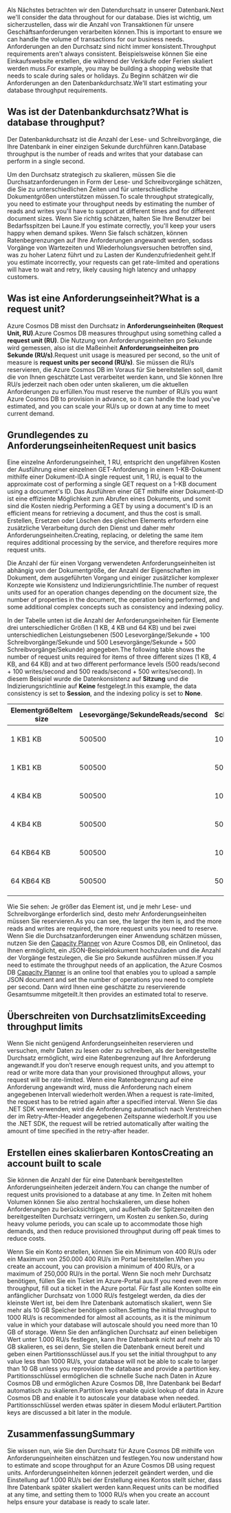 <span data-ttu-id="8f4c5-101">Als Nächstes betrachten wir den Datendurchsatz in unserer Datenbank.</span><span class="sxs-lookup"><span data-stu-id="8f4c5-101">Next we'll consider the data throughout for our database.</span></span> <span data-ttu-id="8f4c5-102">Dies ist wichtig, um sicherzustellen, dass wir die Anzahl von Transaktionen für unsere Geschäftsanforderungen verarbeiten können.</span><span class="sxs-lookup"><span data-stu-id="8f4c5-102">This is important to ensure we can handle the volume of transactions for our business needs.</span></span> <span data-ttu-id="8f4c5-103">Anforderungen an den Durchsatz sind nicht immer konsistent.</span><span class="sxs-lookup"><span data-stu-id="8f4c5-103">Throughput requirements aren't always consistent.</span></span> <span data-ttu-id="8f4c5-104">Beispielsweise können Sie eine Einkaufswebsite erstellen, die während der Verkäufe oder Ferien skaliert werden muss.</span><span class="sxs-lookup"><span data-stu-id="8f4c5-104">For example, you may be building a shopping website that needs to scale during sales or holidays.</span></span> <span data-ttu-id="8f4c5-105">Zu Beginn schätzen wir die Anforderungen an den Datenbankdurchsatz.</span><span class="sxs-lookup"><span data-stu-id="8f4c5-105">We'll start estimating your database throughput requirements.</span></span>

## <a name="what-is-database-throughput"></a><span data-ttu-id="8f4c5-106">Was ist der Datenbankdurchsatz?</span><span class="sxs-lookup"><span data-stu-id="8f4c5-106">What is database throughput?</span></span> 

<span data-ttu-id="8f4c5-107">Der Datenbankdurchsatz ist die Anzahl der Lese- und Schreibvorgänge, die Ihre Datenbank in einer einzigen Sekunde durchführen kann.</span><span class="sxs-lookup"><span data-stu-id="8f4c5-107">Database throughput is the number of reads and writes that your database can perform in a single second.</span></span> 

<span data-ttu-id="8f4c5-108">Um den Durchsatz strategisch zu skalieren, müssen Sie die Durchsatzanforderungen in Form der Lese- und Schreibvorgänge schätzen, die Sie zu unterschiedlichen Zeiten und für unterschiedliche Dokumentgrößen unterstützen müssen.</span><span class="sxs-lookup"><span data-stu-id="8f4c5-108">To scale throughput strategically, you need to estimate your throughput needs by estimating the number of reads and writes you'll have to support at different times and for different document sizes.</span></span> <span data-ttu-id="8f4c5-109">Wenn Sie richtig schätzen, halten Sie Ihre Benutzer bei Bedarfsspitzen bei Laune.</span><span class="sxs-lookup"><span data-stu-id="8f4c5-109">If you estimate correctly, you'll keep your users happy when demand spikes.</span></span> <span data-ttu-id="8f4c5-110">Wenn Sie falsch schätzen, können Ratenbegrenzungen auf Ihre Anforderungen angewandt werden, sodass Vorgänge von Wartezeiten und Wiederholungsversuchen betroffen sind, was zu hoher Latenz führt und zu Lasten der Kundenzufriedenheit geht.</span><span class="sxs-lookup"><span data-stu-id="8f4c5-110">If you estimate incorrectly, your requests can get rate-limited and operations will have to wait and retry, likely causing high latency and unhappy customers.</span></span>

## <a name="what-is-a-request-unit"></a><span data-ttu-id="8f4c5-111">Was ist eine Anforderungseinheit?</span><span class="sxs-lookup"><span data-stu-id="8f4c5-111">What is a request unit?</span></span>

<span data-ttu-id="8f4c5-112">Azure Cosmos DB misst den Durchsatz in **Anforderungseinheiten (Request Unit, RU)**.</span><span class="sxs-lookup"><span data-stu-id="8f4c5-112">Azure Cosmos DB measures throughput using something called a **request unit (RU)**.</span></span> <span data-ttu-id="8f4c5-113">Die Nutzung von Anforderungseinheiten pro Sekunde wird gemessen, also ist die Maßeinheit **Anforderungseinheiten pro Sekunde (RU/s)**.</span><span class="sxs-lookup"><span data-stu-id="8f4c5-113">Request unit usage is measured per second, so the unit of measure is **request units per second (RU/s)**.</span></span> <span data-ttu-id="8f4c5-114">Sie müssen die RU/s reservieren, die Azure Cosmos DB im Voraus für Sie bereitstellen soll, damit die von Ihnen geschätzte Last verarbeitet werden kann, und Sie können Ihre RU/s jederzeit nach oben oder unten skalieren, um die aktuellen Anforderungen zu erfüllen.</span><span class="sxs-lookup"><span data-stu-id="8f4c5-114">You must reserve the number of RU/s you want Azure Cosmos DB to provision in advance, so it can handle the load you've estimated, and you can scale your RU/s up or down at any time to meet current demand.</span></span>

## <a name="request-unit-basics"></a><span data-ttu-id="8f4c5-115">Grundlegendes zu Anforderungseinheiten</span><span class="sxs-lookup"><span data-stu-id="8f4c5-115">Request unit basics</span></span>

<span data-ttu-id="8f4c5-116">Eine einzelne Anforderungseinheit, 1 RU, entspricht den ungefähren Kosten der Ausführung einer einzelnen GET-Anforderung in einem 1-KB-Dokument mithilfe einer Dokument-ID.</span><span class="sxs-lookup"><span data-stu-id="8f4c5-116">A single request unit, 1 RU, is equal to the approximate cost of performing a single GET request on a 1-KB document using a document's ID.</span></span> <span data-ttu-id="8f4c5-117">Das Ausführen einer GET mithilfe einer Dokument-ID ist eine effiziente Möglichkeit zum Abrufen eines Dokuments, und somit sind die Kosten niedrig.</span><span class="sxs-lookup"><span data-stu-id="8f4c5-117">Performing a GET by using a document's ID is an efficient means for retrieving a document, and thus the cost is small.</span></span> <span data-ttu-id="8f4c5-118">Erstellen, Ersetzen oder Löschen des gleichen Elements erfordern eine zusätzliche Verarbeitung durch den Dienst und daher mehr Anforderungseinheiten.</span><span class="sxs-lookup"><span data-stu-id="8f4c5-118">Creating, replacing, or deleting the same item requires additional processing by the service, and therefore requires more request units.</span></span>

<span data-ttu-id="8f4c5-119">Die Anzahl der für einen Vorgang verwendeten Anforderungseinheiten ist abhängig von der Dokumentgröße, der Anzahl der Eigenschaften im Dokument, dem ausgeführten Vorgang und einiger zusätzlicher komplexer Konzepte wie Konsistenz und Indizierungsrichtlinie.</span><span class="sxs-lookup"><span data-stu-id="8f4c5-119">The number of request units used for an operation changes depending on the document size, the number of properties in the document, the operation being performed, and some additional complex concepts such as consistency and indexing policy.</span></span>

<span data-ttu-id="8f4c5-120">In der Tabelle unten ist die Anzahl der Anforderungseinheiten für Elemente drei unterschiedlicher Größen (1 KB, 4 KB und 64 KB) und bei zwei unterschiedlichen Leistungsebenen (500 Lesevorgänge/Sekunde + 100 Schreibvorgänge/Sekunde und 500 Lesevorgänge/Sekunde + 500 Schreibvorgänge/Sekunde) angegeben.</span><span class="sxs-lookup"><span data-stu-id="8f4c5-120">The following table shows the number of request units required for items of three different sizes (1 KB, 4 KB, and 64 KB) and at two different performance levels (500 reads/second + 100 writes/second and 500 reads/second + 500 writes/second).</span></span> <span data-ttu-id="8f4c5-121">In diesem Beispiel wurde die Datenkonsistenz auf **Sitzung** und die Indizierungsrichtlinie auf **Keine** festgelegt.</span><span class="sxs-lookup"><span data-stu-id="8f4c5-121">In this example, the data consistency is set to **Session**, and the indexing policy is set to **None**.</span></span>

| <span data-ttu-id="8f4c5-122">Elementgröße</span><span class="sxs-lookup"><span data-stu-id="8f4c5-122">Item size</span></span> | <span data-ttu-id="8f4c5-123">Lesevorgänge/Sekunde</span><span class="sxs-lookup"><span data-stu-id="8f4c5-123">Reads/second</span></span> | <span data-ttu-id="8f4c5-124">Schreibvorgänge/Sekunde</span><span class="sxs-lookup"><span data-stu-id="8f4c5-124">Writes/second</span></span> | <span data-ttu-id="8f4c5-125">Anforderungseinheiten</span><span class="sxs-lookup"><span data-stu-id="8f4c5-125">Request units</span></span>
| --- | --- | --- | --- |
| <span data-ttu-id="8f4c5-126">1 KB</span><span class="sxs-lookup"><span data-stu-id="8f4c5-126">1 KB</span></span> | <span data-ttu-id="8f4c5-127">500</span><span class="sxs-lookup"><span data-stu-id="8f4c5-127">500</span></span> | <span data-ttu-id="8f4c5-128">100</span><span class="sxs-lookup"><span data-stu-id="8f4c5-128">100</span></span> | <span data-ttu-id="8f4c5-129">(500 \* 1) + (100 \* 5) = 1.000 RU/s</span><span class="sxs-lookup"><span data-stu-id="8f4c5-129">(500 \* 1) + (100 \* 5) = 1,000 RU/s</span></span>
| <span data-ttu-id="8f4c5-130">1 KB</span><span class="sxs-lookup"><span data-stu-id="8f4c5-130">1 KB</span></span> | <span data-ttu-id="8f4c5-131">500</span><span class="sxs-lookup"><span data-stu-id="8f4c5-131">500</span></span> | <span data-ttu-id="8f4c5-132">500</span><span class="sxs-lookup"><span data-stu-id="8f4c5-132">500</span></span> | <span data-ttu-id="8f4c5-133">(500 \* 1) + (500 \* 5) = 3.000 RU/s</span><span class="sxs-lookup"><span data-stu-id="8f4c5-133">(500 \* 1) + (500 \* 5) = 3,000 RU/s</span></span>
| <span data-ttu-id="8f4c5-134">4 KB</span><span class="sxs-lookup"><span data-stu-id="8f4c5-134">4 KB</span></span> | <span data-ttu-id="8f4c5-135">500</span><span class="sxs-lookup"><span data-stu-id="8f4c5-135">500</span></span> | <span data-ttu-id="8f4c5-136">100</span><span class="sxs-lookup"><span data-stu-id="8f4c5-136">100</span></span> | <span data-ttu-id="8f4c5-137">(500 \* 1,3) + (100 \* 7) = 1.350 RU/s</span><span class="sxs-lookup"><span data-stu-id="8f4c5-137">(500 \* 1.3) + (100 \* 7) = 1,350 RU/s</span></span>
| <span data-ttu-id="8f4c5-138">4 KB</span><span class="sxs-lookup"><span data-stu-id="8f4c5-138">4 KB</span></span> | <span data-ttu-id="8f4c5-139">500</span><span class="sxs-lookup"><span data-stu-id="8f4c5-139">500</span></span> | <span data-ttu-id="8f4c5-140">500</span><span class="sxs-lookup"><span data-stu-id="8f4c5-140">500</span></span> | <span data-ttu-id="8f4c5-141">(500 \* 1,3) + (500 \* 7) = 4.150 RU/s</span><span class="sxs-lookup"><span data-stu-id="8f4c5-141">(500 \* 1.3) + (500 \* 7) = 4,150 RU/s</span></span>
| <span data-ttu-id="8f4c5-142">64 KB</span><span class="sxs-lookup"><span data-stu-id="8f4c5-142">64 KB</span></span> | <span data-ttu-id="8f4c5-143">500</span><span class="sxs-lookup"><span data-stu-id="8f4c5-143">500</span></span> | <span data-ttu-id="8f4c5-144">100</span><span class="sxs-lookup"><span data-stu-id="8f4c5-144">100</span></span> | <span data-ttu-id="8f4c5-145">(500 \* 10) + (100 \* 48) = 9.800 RU/s</span><span class="sxs-lookup"><span data-stu-id="8f4c5-145">(500 \* 10) + (100 \* 48) = 9,800 RU/s</span></span>
| <span data-ttu-id="8f4c5-146">64 KB</span><span class="sxs-lookup"><span data-stu-id="8f4c5-146">64 KB</span></span> | <span data-ttu-id="8f4c5-147">500</span><span class="sxs-lookup"><span data-stu-id="8f4c5-147">500</span></span> | <span data-ttu-id="8f4c5-148">500</span><span class="sxs-lookup"><span data-stu-id="8f4c5-148">500</span></span> | <span data-ttu-id="8f4c5-149">(500 \* 10) + (500 \* 48) = 29.000 RU/s</span><span class="sxs-lookup"><span data-stu-id="8f4c5-149">(500 \* 10) + (500 \* 48) = 29,000 RU/s</span></span>
 
<span data-ttu-id="8f4c5-150">Wie Sie sehen: Je größer das Element ist, und je mehr Lese- und Schreibvorgänge erforderlich sind, desto mehr Anforderungseinheiten müssen Sie reservieren.</span><span class="sxs-lookup"><span data-stu-id="8f4c5-150">As you can see, the larger the item is, and the more reads and writes are required, the more request units you need to reserve.</span></span> <span data-ttu-id="8f4c5-151">Wenn Sie die Durchsatzanforderungen einer Anwendung schätzen müssen, nutzen Sie den [Capacity Planner](https://www.documentdb.com/capacityplanner) von Azure Cosmos DB, ein Onlinetool, das Ihnen ermöglicht, ein JSON-Beispieldokument hochzuladen und die Anzahl der Vorgänge festzulegen, die Sie pro Sekunde ausführen müssen.</span><span class="sxs-lookup"><span data-stu-id="8f4c5-151">If you need to estimate the throughput needs of an application, the Azure Cosmos DB [Capacity Planner](https://www.documentdb.com/capacityplanner) is an online tool that enables you to upload a sample JSON document and set the number of operations you need to complete per second.</span></span> <span data-ttu-id="8f4c5-152">Dann wird Ihnen eine geschätzte zu reservierende Gesamtsumme mitgeteilt.</span><span class="sxs-lookup"><span data-stu-id="8f4c5-152">It then provides an estimated total to reserve.</span></span>

## <a name="exceeding-throughput-limits"></a><span data-ttu-id="8f4c5-153">Überschreiten von Durchsatzlimits</span><span class="sxs-lookup"><span data-stu-id="8f4c5-153">Exceeding throughput limits</span></span>

<span data-ttu-id="8f4c5-154">Wenn Sie nicht genügend Anforderungseinheiten reservieren und versuchen, mehr Daten zu lesen oder zu schreiben, als der bereitgestellte Durchsatz ermöglicht, wird eine Ratenbegrenzung auf Ihre Anforderung angewandt.</span><span class="sxs-lookup"><span data-stu-id="8f4c5-154">If you don’t reserve enough request units, and you attempt to read or write more data than your provisioned throughput allows, your request will be rate-limited.</span></span> <span data-ttu-id="8f4c5-155">Wenn eine Ratenbegrenzung auf eine Anforderung angewandt wird, muss die Anforderung nach einem angegebenen Intervall wiederholt werden.</span><span class="sxs-lookup"><span data-stu-id="8f4c5-155">When a request is rate-limited, the request has to be retried again after a specified interval.</span></span> <span data-ttu-id="8f4c5-156">Wenn Sie das .NET SDK verwenden, wird die Anforderung automatisch nach Verstreichen der im Retry-After-Header angegebenen Zeitspanne wiederholt.</span><span class="sxs-lookup"><span data-stu-id="8f4c5-156">If you use the .NET SDK, the request will be retried automatically after waiting the amount of time specified in the retry-after header.</span></span>

## <a name="creating-an-account-built-to-scale"></a><span data-ttu-id="8f4c5-157">Erstellen eines skalierbaren Kontos</span><span class="sxs-lookup"><span data-stu-id="8f4c5-157">Creating an account built to scale</span></span>

<span data-ttu-id="8f4c5-158">Sie können die Anzahl der für eine Datenbank bereitgestellten Anforderungseinheiten jederzeit ändern.</span><span class="sxs-lookup"><span data-stu-id="8f4c5-158">You can change the number of request units provisioned to a database at any time.</span></span> <span data-ttu-id="8f4c5-159">In Zeiten mit hohem Volumen können Sie also zentral hochskalieren, um diese hohen Anforderungen zu berücksichtigen, und außerhalb der Spitzenzeiten den bereitgestellten Durchsatz verringern, um Kosten zu senken.</span><span class="sxs-lookup"><span data-stu-id="8f4c5-159">So, during heavy volume periods, you can scale up to accommodate those high demands, and then reduce provisioned throughput during off peak times to reduce costs.</span></span>

<span data-ttu-id="8f4c5-160">Wenn Sie ein Konto erstellen, können Sie ein Minimum von 400 RU/s oder ein Maximum von 250.000 400 RU/s im Portal bereitstellen.</span><span class="sxs-lookup"><span data-stu-id="8f4c5-160">When you create an account, you can provision a minimum of 400 RU/s, or a maximum of 250,000 RU/s in the portal.</span></span> <span data-ttu-id="8f4c5-161">Wenn Sie noch mehr Durchsatz benötigen, füllen Sie ein Ticket im Azure-Portal aus.</span><span class="sxs-lookup"><span data-stu-id="8f4c5-161">If you need even more throughput, fill out a ticket in the Azure portal.</span></span> <span data-ttu-id="8f4c5-162">Für fast alle Konten sollte ein anfänglicher Durchsatz von 1.000 RU/s festgelegt werden, da dies der kleinste Wert ist, bei dem Ihre Datenbank automatisch skaliert, wenn Sie mehr als 10 GB Speicher benötigen sollten.</span><span class="sxs-lookup"><span data-stu-id="8f4c5-162">Setting the initial throughput to 1000 RU/s is recommended for almost all accounts, as it is the minimum value in which your database will autoscale should you need more than 10 GB of storage.</span></span> <span data-ttu-id="8f4c5-163">Wenn Sie den anfänglichen Durchsatz auf einen beliebigen Wert unter 1.000 RU/s festlegen, kann Ihre Datenbank nicht auf mehr als 10 GB skalieren, es sei denn, Sie stellen die Datenbank erneut bereit und geben einen Partitionsschlüssel aus.</span><span class="sxs-lookup"><span data-stu-id="8f4c5-163">If you set the initial throughput to any value less than 1000 RU/s, your database will not be able to scale to larger than 10 GB unless you reprovision the database and provide a partition key.</span></span> <span data-ttu-id="8f4c5-164">Partitionsschlüssel ermöglichen die schnelle Suche nach Daten in Azure Cosmos DB und ermöglichen Azure Cosmos DB, Ihre Datenbank bei Bedarf automatisch zu skalieren.</span><span class="sxs-lookup"><span data-stu-id="8f4c5-164">Partition keys enable quick lookup of data in Azure Cosmos DB and enable it to autoscale your database when needed.</span></span> <span data-ttu-id="8f4c5-165">Partitionsschlüssel werden etwas später in diesem Modul erläutert.</span><span class="sxs-lookup"><span data-stu-id="8f4c5-165">Partition keys are discussed a bit later in the module.</span></span>

## <a name="summary"></a><span data-ttu-id="8f4c5-166">Zusammenfassung</span><span class="sxs-lookup"><span data-stu-id="8f4c5-166">Summary</span></span>

<span data-ttu-id="8f4c5-167">Sie wissen nun, wie Sie den Durchsatz für Azure Cosmos DB mithilfe von Anforderungseinheiten einschätzen und festlegen.</span><span class="sxs-lookup"><span data-stu-id="8f4c5-167">You now understand how to estimate and scope throughput for an Azure Cosmos DB using request units.</span></span> <span data-ttu-id="8f4c5-168">Anforderungseinheiten können jederzeit geändert werden, und die Einstellung auf 1.000 RU/s bei der Erstellung eines Kontos stellt sicher, dass Ihre Datenbank später skaliert werden kann.</span><span class="sxs-lookup"><span data-stu-id="8f4c5-168">Request units can be modified at any time, and setting them to 1000 RU/s when you create an account helps ensure your database is ready to scale later.</span></span>